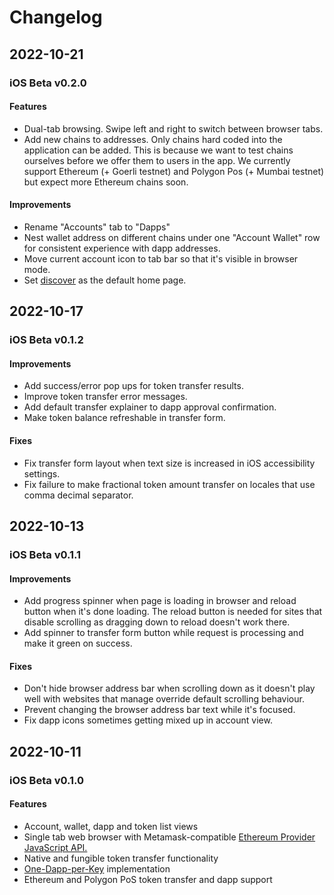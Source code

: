 # Changelog

## 2022-10-21

### iOS Beta v0.2.0

#### Features

- Dual-tab browsing. Swipe left and right to switch between browser tabs.
- Add new chains to addresses. Only chains hard coded into the application can 
be added. This is because we want to test chains ourselves before we offer them 
to users in the app. We currently support Ethereum (+ Goerli testnet) and 
Polygon Pos (+ Mumbai testnet) but expect more Ethereum chains soon.

#### Improvements

- Rename "Accounts" tab to "Dapps"
- Nest wallet address on different chains under one "Account Wallet" row for
consistent experience with dapp addresses.
- Move current account icon to tab bar so that it's visible in browser mode.
- Set [discover](https://sealvault.org/discover/) as the default home page.

## 2022-10-17

### iOS Beta v0.1.2

#### Improvements

- Add success/error pop ups for token transfer results. 
- Improve token transfer error messages.
- Add default transfer explainer to dapp approval confirmation.
- Make token balance refreshable in transfer form.

#### Fixes

- Fix transfer form layout when text size is increased in iOS accessibility
  settings.
- Fix failure to make fractional token amount transfer on locales that use comma
  decimal separator.

## 2022-10-13

### iOS Beta v0.1.1

#### Improvements

- Add progress spinner when page is loading in browser and reload button when
  it's done loading. The reload button is needed for sites that disable
  scrolling as dragging down to reload doesn't work there.
- Add spinner to transfer form button while request is processing and make it
  green on success.

#### Fixes

- Don't hide browser address bar when scrolling down as it doesn't play well
with websites that manage override default scrolling behaviour.
- Prevent changing the browser address bar text while it's focused.
- Fix dapp icons sometimes getting mixed up in account view.

## 2022-10-11

### iOS Beta v0.1.0

#### Features

- Account, wallet, dapp and token list views
- Single tab web browser with Metamask-compatible [Ethereum Provider JavaScript API.](https://eips.ethereum.org/EIPS/eip-1193)
- Native and fungible token transfer functionality
- [One-Dapp-per-Key](./docs/src/design/one-dapp-per-key.md) implementation
- Ethereum and Polygon PoS token transfer and dapp support
